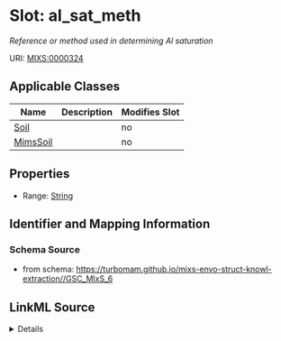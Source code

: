 # Slot: al_sat_meth


_Reference or method used in determining Al saturation_



URI: [MIXS:0000324](https://w3id.org/mixs/0000324)



<!-- no inheritance hierarchy -->




## Applicable Classes

| Name | Description | Modifies Slot |
| --- | --- | --- |
[Soil](Soil.md) |  |  no  |
[MimsSoil](MimsSoil.md) |  |  no  |







## Properties

* Range: [String](String.md)





## Identifier and Mapping Information







### Schema Source


* from schema: https://turbomam.github.io/mixs-envo-struct-knowl-extraction//GSC_MIxS_6




## LinkML Source

<details>
```yaml
name: al_sat_meth
description: Reference or method used in determining Al saturation
title: extreme_unusual_properties/Al saturation method
notes:
- extreme
- method
- properties
- saturation
- unusual
from_schema: https://turbomam.github.io/mixs-envo-struct-knowl-extraction//GSC_MIxS_6
rank: 1000
slot_uri: MIXS:0000324
multivalued: false
alias: al_sat_meth
domain_of:
- Soil
range: string
required: false
recommended: false
structured_pattern:
  syntax: '{PMID}|{DOI}|{URL}'
  interpolated: true
  partial_match: true

```
</details>